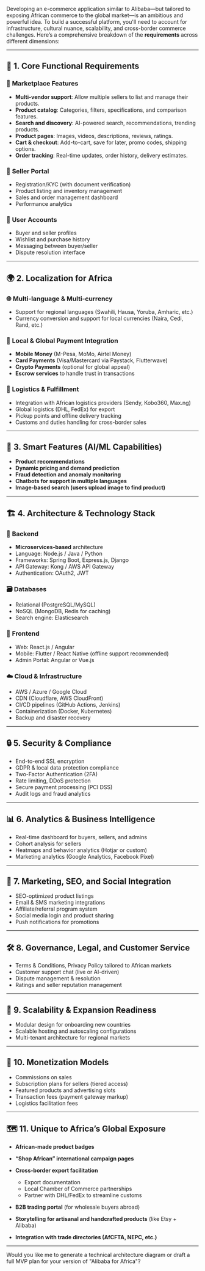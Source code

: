 Developing an e-commerce application similar to Alibaba—but tailored to exposing African commerce to the global market—is an ambitious and powerful idea. To build a successful platform, you'll need to account for infrastructure, cultural nuance, scalability, and cross-border commerce challenges. Here’s a comprehensive breakdown of the **requirements** across different dimensions:

---

## 🔧 1. **Core Functional Requirements**

### 🛒 **Marketplace Features**

* **Multi-vendor support**: Allow multiple sellers to list and manage their products.
* **Product catalog**: Categories, filters, specifications, and comparison features.
* **Search and discovery**: AI-powered search, recommendations, trending products.
* **Product pages**: Images, videos, descriptions, reviews, ratings.
* **Cart & checkout**: Add-to-cart, save for later, promo codes, shipping options.
* **Order tracking**: Real-time updates, order history, delivery estimates.

### 🧾 **Seller Portal**

* Registration/KYC (with document verification)
* Product listing and inventory management
* Sales and order management dashboard
* Performance analytics

### 👤 **User Accounts**

* Buyer and seller profiles
* Wishlist and purchase history
* Messaging between buyer/seller
* Dispute resolution interface

---

## 🌍 2. **Localization for Africa**

### 🌐 **Multi-language & Multi-currency**

* Support for regional languages (Swahili, Hausa, Yoruba, Amharic, etc.)
* Currency conversion and support for local currencies (Naira, Cedi, Rand, etc.)

### 🧾 **Local & Global Payment Integration**

* **Mobile Money** (M-Pesa, MoMo, Airtel Money)
* **Card Payments** (Visa/Mastercard via Paystack, Flutterwave)
* **Crypto Payments** (optional for global appeal)
* **Escrow services** to handle trust in transactions

### 🚚 **Logistics & Fulfillment**

* Integration with African logistics providers (Sendy, Kobo360, Max.ng)
* Global logistics (DHL, FedEx) for export
* Pickup points and offline delivery tracking
* Customs and duties handling for cross-border sales

---

## 🧠 3. **Smart Features (AI/ML Capabilities)**

* **Product recommendations**
* **Dynamic pricing and demand prediction**
* **Fraud detection and anomaly monitoring**
* **Chatbots for support in multiple languages**
* **Image-based search (users upload image to find product)**

---

## 🏗️ 4. **Architecture & Technology Stack**

### 🎯 **Backend**

* **Microservices-based** architecture
* Language: Node.js / Java / Python
* Frameworks: Spring Boot, Express.js, Django
* API Gateway: Kong / AWS API Gateway
* Authentication: OAuth2, JWT

### 🗃️ **Databases**

* Relational (PostgreSQL/MySQL)
* NoSQL (MongoDB, Redis for caching)
* Search engine: Elasticsearch

### 🧱 **Frontend**

* Web: React.js / Angular
* Mobile: Flutter / React Native (offline support recommended)
* Admin Portal: Angular or Vue.js

### ☁️ **Cloud & Infrastructure**

* AWS / Azure / Google Cloud
* CDN (Cloudflare, AWS CloudFront)
* CI/CD pipelines (GitHub Actions, Jenkins)
* Containerization (Docker, Kubernetes)
* Backup and disaster recovery

---

## 🔒 5. **Security & Compliance**

* End-to-end SSL encryption
* GDPR & local data protection compliance
* Two-Factor Authentication (2FA)
* Rate limiting, DDoS protection
* Secure payment processing (PCI DSS)
* Audit logs and fraud analytics

---

## 📊 6. **Analytics & Business Intelligence**

* Real-time dashboard for buyers, sellers, and admins
* Cohort analysis for sellers
* Heatmaps and behavior analytics (Hotjar or custom)
* Marketing analytics (Google Analytics, Facebook Pixel)

---

## 📱 7. **Marketing, SEO, and Social Integration**

* SEO-optimized product listings
* Email & SMS marketing integrations
* Affiliate/referral program system
* Social media login and product sharing
* Push notifications for promotions

---

## 🛠️ 8. **Governance, Legal, and Customer Service**

* Terms & Conditions, Privacy Policy tailored to African markets
* Customer support chat (live or AI-driven)
* Dispute management & resolution
* Ratings and seller reputation management

---

## 🔄 9. **Scalability & Expansion Readiness**

* Modular design for onboarding new countries
* Scalable hosting and autoscaling configurations
* Multi-tenant architecture for regional markets

---

## 🔄 10. **Monetization Models**

* Commissions on sales
* Subscription plans for sellers (tiered access)
* Featured products and advertising slots
* Transaction fees (payment gateway markup)
* Logistics facilitation fees

---

## 🗺️ 11. **Unique to Africa’s Global Exposure**

* **African-made product badges**

* **“Shop African” international campaign pages**

* **Cross-border export facilitation**

  * Export documentation
  * Local Chamber of Commerce partnerships
  * Partner with DHL/FedEx to streamline customs

* **B2B trading portal** (for wholesale buyers abroad)

* **Storytelling for artisanal and handcrafted products** (like Etsy + Alibaba)

* **Integration with trade directories (AfCFTA, NEPC, etc.)**

---

Would you like me to generate a technical architecture diagram or draft a full MVP plan for your version of "Alibaba for Africa"?
